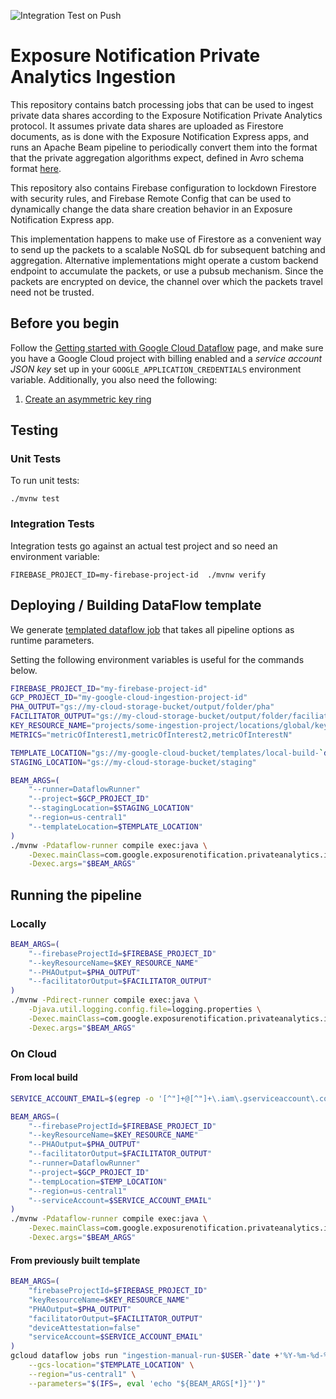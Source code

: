 ![Integration Test on Push](https://github.com/google/exposure-notifications-private-analytics-ingestion/workflows/Integration%20Test%20on%20Push/badge.svg?branch=main)

# Exposure Notification Private Analytics Ingestion

This repository contains batch processing jobs that can be used to ingest
private data shares according to the Exposure Notification Private Analytics
protocol. It assumes private data shares are uploaded as Firestore documents,
as is done with the Exposure Notification Express apps, and runs an Apache
Beam pipeline to periodically convert them into the format that the private
aggregation algorithms expect, defined in Avro schema format
[here](https://github.com/abetterinternet/prio-server/tree/master/avro-schema).

This repository also contains Firebase configuration to lockdown Firestore
with security rules, and Firebase Remote Config that can be used to
dynamically change the data share creation behavior in an Exposure
Notification Express app.

This implementation happens to make use of Firestore as a convenient way to
send up the packets to a scalable NoSQL db for subsequent batching and aggregation.
Alternative implementations might operate a custom backend endpoint to accumulate
the packets, or use a pubsub mechanism. Since the packets are encrypted on device,
the channel over which the packets travel need not be trusted.

## Before you begin

Follow the
[Getting started with Google Cloud Dataflow](https://github.com/GoogleCloudPlatform/java-docs-samples/blob/master/dataflow/README.md)
page, and make sure you have a Google Cloud project with billing enabled
and a *service account JSON key* set up in your `GOOGLE_APPLICATION_CREDENTIALS` environment variable.
Additionally, you also need the following:

1. [Create an asymmetric key ring](https://cloud.google.com/kms/docs/creating-asymmetric-keys)

<!-- TODO: set the roles needed for the service account -->

## Testing

### Unit Tests

To run unit tests:

```shell script
./mvnw test
```

### Integration Tests

Integration tests go against an actual test project and so need an environment
variable:

```shell script
FIREBASE_PROJECT_ID=my-firebase-project-id  ./mvnw verify
```

## Deploying / Building DataFlow template

We generate [templated dataflow job](https://cloud.google.com/dataflow/docs/guides/templates/overview#templated-dataflow-jobs)
that takes all pipeline options as runtime parameters.

Setting the following environment variables is useful for the commands below.

```sh
FIREBASE_PROJECT_ID="my-firebase-project-id"
GCP_PROJECT_ID="my-google-cloud-ingestion-project-id"
PHA_OUTPUT="gs://my-cloud-storage-bucket/output/folder/pha"
FACILITATOR_OUTPUT="gs://my-cloud-storage-bucket/output/folder/faciliator"
KEY_RESOURCE_NAME="projects/some-ingestion-project/locations/global/keyRings/some-signature-key-ring/cryptoKeys/some-signature-key/cryptoKeyVersions/1"
METRICS="metricOfInterest1,metricOfInterest2,metricOfInterestN"
```

```sh
TEMPLATE_LOCATION="gs://my-google-cloud-bucket/templates/local-build-`date +'%Y-%m-%d-%H-%M'`"
STAGING_LOCATION="gs://my-cloud-storage-bucket/staging"

BEAM_ARGS=(
    "--runner=DataflowRunner"
    "--project=$GCP_PROJECT_ID"
    "--stagingLocation=$STAGING_LOCATION"
    "--region=us-central1"
    "--templateLocation=$TEMPLATE_LOCATION"
)
./mvnw -Pdataflow-runner compile exec:java \
    -Dexec.mainClass=com.google.exposurenotification.privateanalytics.ingestion.IngestionPipeline \
    -Dexec.args="$BEAM_ARGS"
```

## Running the pipeline

### Locally

```sh
BEAM_ARGS=(
    "--firebaseProjectId=$FIREBASE_PROJECT_ID"
    "--keyResourceName=$KEY_RESOURCE_NAME"
    "--PHAOutput=$PHA_OUTPUT"
    "--facilitatorOutput=$FACILITATOR_OUTPUT"
)
./mvnw -Pdirect-runner compile exec:java \
    -Djava.util.logging.config.file=logging.properties \
    -Dexec.mainClass=com.google.exposurenotification.privateanalytics.ingestion.IngestionPipeline \
    -Dexec.args="$BEAM_ARGS"
```

### On Cloud

#### From local build

```sh
SERVICE_ACCOUNT_EMAIL=$(egrep -o '[^"]+@[^"]+\.iam\.gserviceaccount\.com' $GOOGLE_APPLICATION_CREDENTIALS)

BEAM_ARGS=(
    "--firebaseProjectId=$FIREBASE_PROJECT_ID"
    "--keyResourceName=$KEY_RESOURCE_NAME"
    "--PHAOutput=$PHA_OUTPUT"
    "--facilitatorOutput=$FACILITATOR_OUTPUT"
    "--runner=DataflowRunner"
    "--project=$GCP_PROJECT_ID"
    "--tempLocation=$TEMP_LOCATION"
    "--region=us-central1"
    "--serviceAccount=$SERVICE_ACCOUNT_EMAIL"
)
./mvnw -Pdataflow-runner compile exec:java \
    -Dexec.mainClass=com.google.exposurenotification.privateanalytics.ingestion.IngestionPipeline \
    -Dexec.args="$BEAM_ARGS"
```

#### From previously built template

```sh
BEAM_ARGS=(
    "firebaseProjectId=$FIREBASE_PROJECT_ID"
    "keyResourceName=$KEY_RESOURCE_NAME"
    "PHAOutput=$PHA_OUTPUT"
    "facilitatorOutput=$FACILITATOR_OUTPUT"
    "deviceAttestation=false"
    "serviceAccount=$SERVICE_ACCOUNT_EMAIL"
)
gcloud dataflow jobs run "ingestion-manual-run-$USER-`date +'%Y-%m-%d-%H-%M'`" \
    --gcs-location="$TEMPLATE_LOCATION" \
    --region="us-central1" \
    --parameters="$(IFS=, eval 'echo "${BEAM_ARGS[*]}"')"
```
